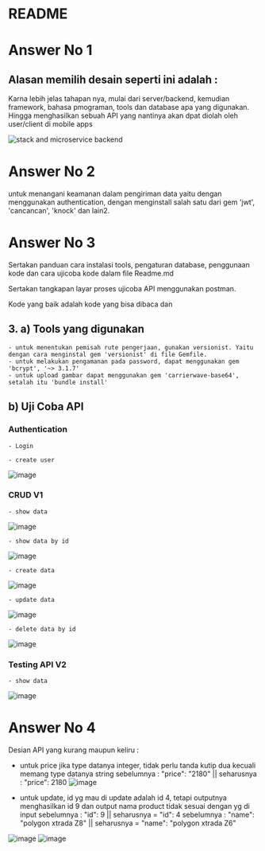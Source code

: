 
# README
# Answer No 1
## Alasan memilih desain seperti ini adalah :
Karna lebih jelas tahapan nya, mulai dari server/backend, kemudian framework, bahasa pmograman, tools dan database apa yang digunakan. Hingga menghasilkan sebuah API  yang nantinya akan dpat diolah oleh user/client di mobile apps

![stack and microservice backend](https://user-images.githubusercontent.com/37108348/39668294-fa5c7f32-50f3-11e8-9613-3891db2f6413.png)


# Answer No 2
untuk menangani keamanan dalam pengiriman data yaitu dengan menggunakan authentication, dengan menginstall salah satu dari gem 'jwt', 'cancancan', 'knock' dan lain2.


# Answer No 3

Sertakan panduan cara instalasi tools, pengaturan database, penggunaan kode dan cara ujicoba kode dalam file Readme.md

Sertakan tangkapan layar proses ujicoba API menggunakan postman.

Kode yang baik adalah kode yang bisa dibaca dan 


## 3. a) Tools yang digunakan  
    - untuk menentukan pemisah rute pengerjaan, gunakan versionist. Yaitu dengan cara menginstal gem 'versionist' di file Gemfile.
    - untuk melakukan pengamanan pada password, dapat menggunakan gem 'bcrypt', '~> 3.1.7'
    - untuk upload gambar dapat menggunakan gem 'carrierwave-base64', setalah itu 'bundle install'
##    b) Uji Coba API
### Authentication 
    - Login
    
    - create user
   ![image](https://user-images.githubusercontent.com/37108348/39662921-d378018a-5093-11e8-8bfc-ef0cd7eaf3e4.png)

### CRUD V1 
    - show data
   ![image](https://user-images.githubusercontent.com/37108348/39663308-1d08bef0-509b-11e8-88ed-07ff62865d12.png)
    
    - show data by id
   ![image](https://user-images.githubusercontent.com/37108348/39663326-6c7de28a-509b-11e8-9669-b788a7202941.png)
    
    - create data
   ![image](https://user-images.githubusercontent.com/37108348/39663340-a95e8a6a-509b-11e8-889e-7182d989f504.png)
    
    - update data
   ![image](https://user-images.githubusercontent.com/37108348/39663350-d456a7a2-509b-11e8-97e5-59f4843a39a6.png)

    - delete data by id
   ![image](https://user-images.githubusercontent.com/37108348/39663356-fb058788-509b-11e8-8bf8-559db40173f0.png)

### Testing API V2 
    - show data
   ![image](https://user-images.githubusercontent.com/37108348/39669206-688f8f6a-510f-11e8-85ee-a01eef52e3a4.png)

# Answer No 4
 Desian API yang kurang maupun keliru :
 - untuk price jika type datanya integer, tidak perlu tanda kutip dua kecuali memang type datanya string
 sebelumnya :   "price": "2180" || seharusnya :   "price": 2180
 ![image](https://user-images.githubusercontent.com/37108348/39669033-815139d6-510a-11e8-9ec1-2bdf4af50dde.png)
 
 - untuk update, id yg mau di update adalah id 4, tetapi outputnya menghasilkan id 9 dan output nama product tidak sesuai dengan yg di input
 sebelumnya :     "id": 9 || seharusnya =     "id": 4
 sebelumnya :      "name": "polygon xtrada Z8" || seharusnya =      "name": "polygon xtrada Z6"
 
 ![image](https://user-images.githubusercontent.com/37108348/39669049-e0e0c72c-510a-11e8-93fb-09b766339ccb.png)
 ![image](https://user-images.githubusercontent.com/37108348/39669064-3bc1da3c-510b-11e8-8bc0-03244d2201d6.png)
 


